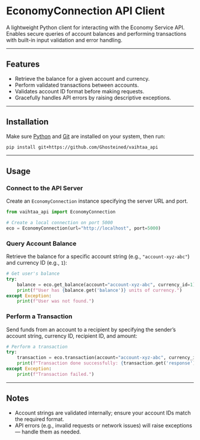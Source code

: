 # EconomyConnection API Client

A lightweight Python client for interacting with the Economy Service API.
Enables secure queries of account balances and performing transactions with built-in input validation and error handling.

---

## Features

* Retrieve the balance for a given account and currency.
* Perform validated transactions between accounts.
* Validates account ID format before making requests.
* Gracefully handles API errors by raising descriptive exceptions.

---

## Installation

Make sure [Python](https://www.python.org/downloads/) and [Git](https://git-scm.com/downloads) are installed on your system, then run:

```bash
pip install git+https://github.com/Ghosteined/vaihtaa_api
```

---

## Usage

### Connect to the API Server

Create an `EconomyConnection` instance specifying the server URL and port.

```python
from vaihtaa_api import EconomyConnection

# Create a local connection on port 5000
eco = EconomyConnection(url="http://localhost", port=5000)
```

### Query Account Balance

Retrieve the balance for a specific account string (e.g., `"account-xyz-abc"`) and currency ID (e.g., `1`):

```python
# Get user's balance
try:
    balance = eco.get_balance(account="account-xyz-abc", currency_id=1)
    print(f"User has {balance.get('balance')} units of currency.")
except Exception:
    print(f"User was not found.")
```

### Perform a Transaction

Send funds from an account to a recipient by specifying the sender’s account string, currency ID, recipient ID, and amount:

```python
# Perform a transaction
try:
    transaction = eco.transaction(account="account-xyz-abc", currency_id=1, recipient=42, amount=50)
    print(f"Transaction done successfully: {transaction.get('response')}.")
except Exception:
    print(f"Transaction failed.")
```

---

## Notes

* Account strings are validated internally; ensure your account IDs match the required format.
* API errors (e.g., invalid requests or network issues) will raise exceptions — handle them as needed.
